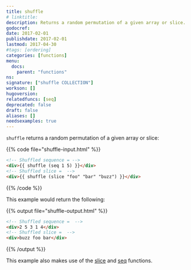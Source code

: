 ```yaml
---
title: shuffle
# linktitle:
description: Returns a random permutation of a given array or slice.
godocref:
date: 2017-02-01
publishdate: 2017-02-01
lastmod: 2017-04-30
#tags: [ordering]
categories: [functions]
menu:
  docs:
    parent: "functions"
ns:
signature: ["shuffle COLLECTION"]
workson: []
hugoversion:
relatedfuncs: [seq]
deprecated: false
draft: false
aliases: []
needsexamples: true
---
```


`shuffle` returns a random permutation of a given array or slice:

{{% code file="shuffle-input.html" %}}
```html
<!-- Shuffled sequence = -->
<div>{{ shuffle (seq 1 5) }}</div>
<!-- Shuffled slice =  -->
<div>{{ shuffle (slice "foo" "bar" "buzz") }}</div>
```
{{% /code %}}

This example would return the following:

{{% output file="shuffle-output.html" %}}
```html
<!-- Shuffled sequence =  -->
<div>2 5 3 1 4</div>
<!-- Shuffled slice =  -->
<div>buzz foo bar</div>
```
{{% /output %}}

This example also makes use of the [slice](/functions/slice/) and [seq](/functions/seq/) functions.
